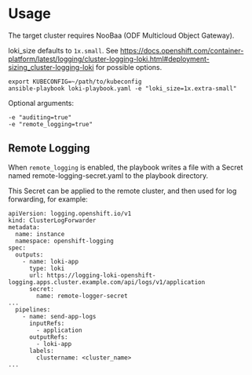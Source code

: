 # Usage
The target cluster requires NooBaa (ODF Multicloud Object Gateway).

loki_size defaults to ```1x.small```. See https://docs.openshift.com/container-platform/latest/logging/cluster-logging-loki.html#deployment-sizing_cluster-logging-loki for possible options.
```
export KUBECONFIG=~/path/to/kubeconfig
ansible-playbook loki-playbook.yaml -e "loki_size=1x.extra-small"
```

Optional arguments:
```
-e "auditing=true"
-e "remote_logging=true"
```

## Remote Logging

When `remote_logging` is enabled, the playbook writes a file with a Secret named remote-logging-secret.yaml to the playbook directory.

This Secret can be applied to the remote cluster, and then used for log forwarding, for example:
```
apiVersion: logging.openshift.io/v1
kind: ClusterLogForwarder
metadata:
  name: instance
  namespace: openshift-logging
spec:
  outputs:
    - name: loki-app
      type: loki
      url: https://logging-loki-openshift-logging.apps.cluster.example.com/api/logs/v1/application
      secret:
        name: remote-logger-secret
...
  pipelines:
    - name: send-app-logs
      inputRefs:
        - application
      outputRefs:
        - loki-app
      labels:
        clustername: <cluster_name>
...
```
